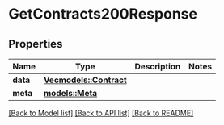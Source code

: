 # GetContracts200Response

## Properties

Name | Type | Description | Notes
------------ | ------------- | ------------- | -------------
**data** | [**Vec<models::Contract>**](Contract.md) |  | 
**meta** | [**models::Meta**](Meta.md) |  | 

[[Back to Model list]](../README.md#documentation-for-models) [[Back to API list]](../README.md#documentation-for-api-endpoints) [[Back to README]](../README.md)


